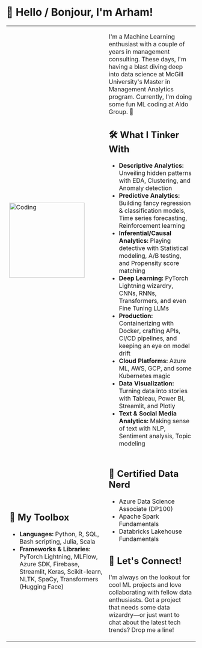 # 👋 Hello / Bonjour, I'm Arham!

<table>
  <tr>
    <td>
      <img src="https://media.giphy.com/media/LmNwrBhejkK9EFP504/giphy.gif" alt="Coding" style="width: 200px; margin-right: 20px;">
    </td>
    <td>
      <p>I'm a Machine Learning enthusiast with a couple of years in management consulting. These days, I'm having a blast diving deep into data science at McGill University's Master in Management Analytics program. Currently, I'm doing some fun ML coding at Aldo Group. 🥾</p>
      <h2>🛠 What I Tinker With</h2>
      <ul>
        <li><strong>Descriptive Analytics:</strong> Unveiling hidden patterns with EDA, Clustering, and Anomaly detection</li>
        <li><strong>Predictive Analytics:</strong> Building fancy regression & classification models, Time series forecasting, Reinforcement learning</li>
        <li><strong>Inferential/Causal Analytics:</strong> Playing detective with Statistical modeling, A/B testing, and Propensity score matching</li>
        <li><strong>Deep Learning:</strong> PyTorch Lightning wizardry, CNNs, RNNs, Transformers, and even Fine Tuning LLMs</li>
        <li><strong>Production:</strong> Containerizing with Docker, crafting APIs, CI/CD pipelines, and keeping an eye on model drift</li>
        <li><strong>Cloud Platforms:</strong> Azure ML, AWS, GCP, and some Kubernetes magic</li>
        <li><strong>Data Visualization:</strong> Turning data into stories with Tableau, Power BI, Streamlit, and Plotly</li>
        <li><strong>Text & Social Media Analytics:</strong> Making sense of text with NLP, Sentiment analysis, Topic modeling</li>
      </ul>
    </td>
  </tr>
  <tr>
    <td>
      <h2>🧰 My Toolbox</h2>
      <ul>
        <li><strong>Languages:</strong> Python, R, SQL, Bash scripting, Julia, Scala</li>
        <li><strong>Frameworks & Libraries:</strong> PyTorch Lightning, MLFlow, Azure SDK, Firebase, Streamlit, Keras, Scikit-learn, NLTK, SpaCy, Transformers (Hugging Face)</li>
      </ul>
    </td>
    <td>
      <h2>📜 Certified Data Nerd</h2>
      <ul>
        <li>Azure Data Science Associate (DP100)</li>
        <li>Apache Spark Fundamentals</li>
        <li>Databricks Lakehouse Fundamentals</li>
      </ul>
      <h2>🌱 Let's Connect!</h2>
      <p>I'm always on the lookout for cool ML projects and love collaborating with fellow data enthusiasts. Got a project that needs some data wizardry—or just want to chat about the latest tech trends? Drop me a line!</p>
      <div>
        <a href="https://www.linkedin.com/in/arham-anwar/" target="_blank"><img src="https://img
